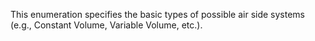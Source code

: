 This enumeration specifies the basic types of possible air side systems (e.g., Constant Volume, Variable Volume, etc.).